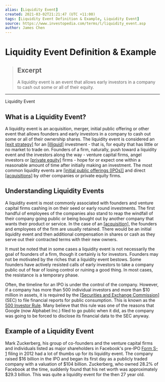 ```yaml
---
alias: [Liquidity Event]
created: 2021-03-02T21:21:47 (UTC +11:00)
tags: [Liquidity Event Definition & Example, Liquidity Event]
source: https://www.investopedia.com/terms/l/liquidity_event.asp
author: James Chen
---
```


# Liquidity Event Definition & Example

> ## Excerpt
> A liquidity event is an event that allows early investors in a company to cash out some or all of their equity.

---

Liquidity Event
## What is a Liquidity Event?

A liquidity event is an acquisition, merger, initial public offering or other event that allows founders and early investors in a company to cash out some or all of their ownership shares. The liquidity event is considered an [[exit strategy]](https://www.investopedia.com/terms/e/exitstrategy.asp) for an [[illiquid]](https://www.investopedia.com/terms/i/illiquid.asp) investment - that is, for equity that has little or no market to trade on. Founders of a firm, naturally, push toward a liquidity event and the investors along the way - venture capital firms, angel investors or [[private equity]](https://www.investopedia.com/terms/p/privateequity.asp) firms - hope for or expect one within a reasonable amount of time after initially making an investment. The most common liquidity events are [[initial public offerings (IPOs)]](https://www.investopedia.com/terms/i/ipo.asp) and direct [[acquisitions]](https://www.investopedia.com/terms/a/acquisition.asp) by other companies or private equity firms.

## Understanding Liquidity Events

A liquidity event is most commonly associated with founders and venture capital firms cashing in on their seed or early round investments. The first handful of employees of the companies also stand to reap the windfall of their company going public or being bought out by another company that wants their product or service. In the case of an [[acquisition]](https://www.investopedia.com/terms/a/acquisition.asp), the founders and employees of the firm are usually retained. There would be an initial liquidity event and then additional compensation in shares or cash as they serve out their contracted terms with their new owners.

It must be noted that in some cases a liquidity event is not necessarily the goal of founders of a firm, though it certainly is for investors. Founders may not be motivated by the riches that a liquidity event bestows. Some founders have actively resisted calls of early investors to take a company public out of fear of losing control or ruining a good thing. In most cases, the resistance is a temporary phase.

Often, the timeline for an IPO is under the control of the company. However, if a company has more than 500 individual investors and more than $10 million in assets, it is required by the [[Securities and Exchange Commission]](https://www.investopedia.com/terms/s/sec.asp) (SEC) to file financial reports for public consumption. This is known as the [500 Investor Rule](https://www.investopedia.com/terms/1/2000-investor-limit.asp). Many believe that this rule was one of the reasons that Google (now Alphabet Inc.) filed to go public when it did, as the company was going to be forced to disclose its financial data to the SEC anyway.

## Example of a Liquidity Event

Mark Zuckerberg, his group of co-founders and the venture capital firms and individuals listed as major shareholders in Facebook's pre-IPO [Form S-1](https://www.investopedia.com/terms/s/sec-form-s-1.asp) filing in 2012 had a lot of thumbs up for its liquidity event. The company raised $16 billion in the IPO and began its first day as a publicly traded company with a valuation of $104 billion. Zuckerberg, who owned 28.2% of Facebook at the time, suddenly found that his net worth was approximately $29.3 billion. This was quite a liquidity event for the then 27 year old.
